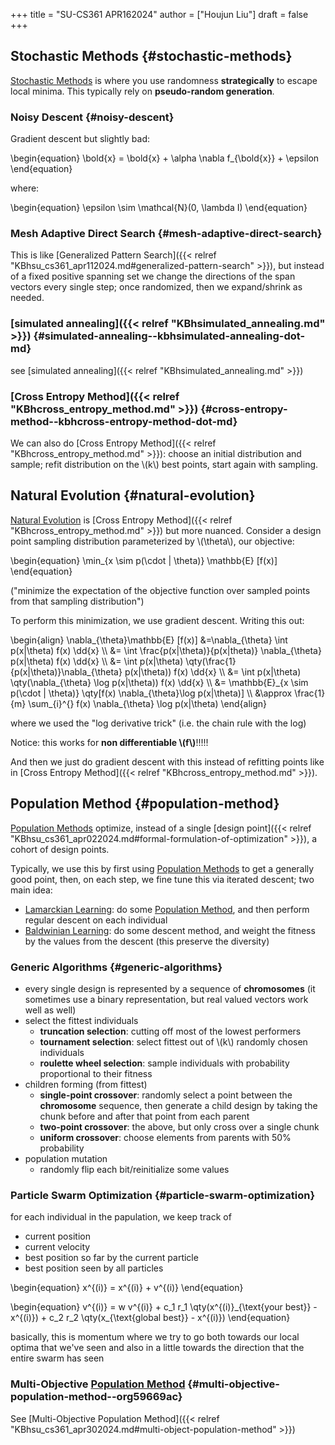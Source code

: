 +++
title = "SU-CS361 APR162024"
author = ["Houjun Liu"]
draft = false
+++

## Stochastic Methods {#stochastic-methods}

[Stochastic Methods](#stochastic-methods) is where you use randomness **strategically** to escape local minima. This typically rely on **pseudo-random generation**.


### Noisy Descent {#noisy-descent}

Gradient descent but slightly bad:

\begin{equation}
\bold{x} = \bold{x} + \alpha \nabla f\_{\bold{x}} + \epsilon
\end{equation}

where:

\begin{equation}
\epsilon \sim \mathcal{N}(0, \lambda I)
\end{equation}


### Mesh Adaptive Direct Search {#mesh-adaptive-direct-search}

This is like [Generalized Pattern Search]({{< relref "KBhsu_cs361_apr112024.md#generalized-pattern-search" >}}), but instead of a fixed positive spanning set we change the directions of the span vectors every single step; once randomized, then we expand/shrink as needed.


### [simulated annealing]({{< relref "KBhsimulated_annealing.md" >}}) {#simulated-annealing--kbhsimulated-annealing-dot-md}

see [simulated annealing]({{< relref "KBhsimulated_annealing.md" >}})


### [Cross Entropy Method]({{< relref "KBhcross_entropy_method.md" >}}) {#cross-entropy-method--kbhcross-entropy-method-dot-md}

We can also do [Cross Entropy Method]({{< relref "KBhcross_entropy_method.md" >}}): choose an initial distribution and sample; refit distribution on the \\(k\\) best points, start again with sampling.


## Natural Evolution {#natural-evolution}

[Natural Evolution](#natural-evolution) is [Cross Entropy Method]({{< relref "KBhcross_entropy_method.md" >}}) but more nuanced. Consider a design point sampling distribution parameterized by \\(\theta\\), our objective:

\begin{equation}
\min\_{x \sim p(\cdot | \theta)} \mathbb{E} [f(x)]
\end{equation}

("minimize the expectation of the objective function over sampled points from that sampling distribution")

To perform this minimization, we use gradient descent. Writing this out:

\begin{align}
\nabla\_{\theta}\mathbb{E} [f(x)] &=\nabla\_{\theta}  \int p(x|\theta) f(x) \dd{x}  \\\\
&= \int \frac{p(x|\theta)}{p(x|theta)} \nabla\_{\theta} p(x|\theta) f(x) \dd{x}  \\\\
&= \int p(x|\theta) \qty(\frac{1}{p(x|\theta)}\nabla\_{\theta} p(x|\theta)) f(x) \dd{x}  \\\\
&= \int p(x|\theta) \qty(\nabla\_{\theta} \log p(x|\theta)) f(x) \dd{x}  \\\\
&= \mathbb{E}\_{x \sim p(\cdot | \theta)} \qty[f(x) \nabla\_{\theta}\log p(x|\theta)]  \\\\
&\approx \frac{1}{m} \sum\_{i}^{}   f(x) \nabla\_{\theta} \log p(x|\theta)
\end{align}

where we used the "log derivative trick" (i.e. the chain rule with the log)

Notice: this works for **non differentiable \\(f\\)**!!!!!

And then we just do gradient descent with this instead of refitting points like in [Cross Entropy Method]({{< relref "KBhcross_entropy_method.md" >}}).


## Population Method {#population-method}

[Population Methods](#population-method) optimize, instead of a single [design point]({{< relref "KBhsu_cs361_apr022024.md#formal-formulation-of-optimization" >}}), a cohort of design points.

Typically, we use this by first using [Population Methods](#population-method) to get a generally good point, then, on each step, we fine tune this via iterated descent; two main idea:

-   [Lamarckian Learning](#population-method): do some [Population Method](#population-method), and then perform regular descent on each individual
-   [Baldwinian Learning](#population-method): do some descent method, and weight the fitness by the values from the descent (this preserve the diversity)


### Generic Algorithms {#generic-algorithms}

-   every single design is represented by a sequence of **chromosomes** (it sometimes use a binary representation, but real valued vectors work well as well)
-   select the fittest individuals
    -   **truncation selection**: cutting off most of the lowest performers
    -   **tournament selection**: select fittest out of \\(k\\) randomly chosen individuals
    -   **roulette wheel selection**: sample individuals with probability proportional to their fitness
-   children forming (from fittest)
    -   **single-point crossover**: randomly select a point between the **chromosome** sequence, then generate a child design by taking the chunk before and after that point from each parent
    -   **two-point crossover**: the above, but only cross over a single chunk
    -   **uniform crossover**: choose elements from parents with 50% probability
-   population mutation
    -   randomly flip each bit/reinitialize some values


### Particle Swarm Optimization {#particle-swarm-optimization}

for each individual in the papulation, we keep track of

-   current position
-   current velocity
-   best position so far by the current particle
-   best position seen by all particles

\begin{equation}
x^{(i)} = x^{(i)} + v^{(i)}
\end{equation}

\begin{equation}
v^{(i)} = w v^{(i)} + c\_1 r\_1 \qty(x^{(i)}\_{\text{your best}} - x^{(i)}) + c\_2 r\_2 \qty(x\_{\text{global best}} - x^{(i)})
\end{equation}

basically, this is momentum where we try to go both towards our local optima that we've seen and also in a little towards the direction that the entire swarm has seen


### Multi-Objective [Population Method](#population-method) {#multi-objective-population-method--org59669ac}

See [Multi-Objective Population Method]({{< relref "KBhsu_cs361_apr302024.md#multi-object-population-method" >}})
